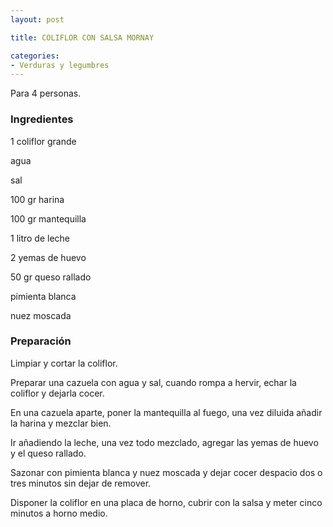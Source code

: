 ```yaml
---
layout: post

title: COLIFLOR CON SALSA MORNAY

categories:
- Verduras y legumbres
---
```

Para 4 personas.

<h3>Ingredientes</h3>

1 coliflor grande

agua

sal

100 gr harina

100 gr mantequilla

1 litro de leche

2 yemas de huevo

50 gr queso rallado

pimienta blanca

nuez moscada

<h3>Preparación</h3>

Limpiar y cortar la coliflor.

Preparar una cazuela con agua y sal, cuando rompa a hervir, echar la coliflor y dejarla cocer.

En una cazuela aparte, poner la mantequilla al fuego, una vez diluida añadir la harina y mezclar bien.

Ir añadiendo la leche, una vez todo mezclado, agregar las yemas de huevo y el queso rallado.

Sazonar con pimienta blanca y nuez moscada y dejar cocer despacio dos o tres minutos sin dejar de remover.

Disponer la coliflor en una placa de horno, cubrir con la salsa y meter cinco minutos a horno medio.